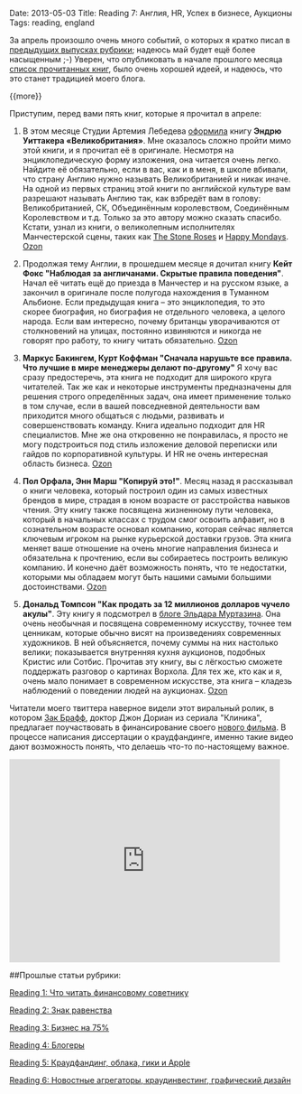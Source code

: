 Date: 2013-05-03
Title: Reading 7: Англия, HR, Успех в бизнесе, Аукционы
Tags: reading, england

За апрель произошло очень много событий, о которых я кратко писал в [предыдущих выпусках рубрики](http://blog.vonoiral.com/tag/reading); надеюсь май будет ещё более насыщенным ;-) Уверен, что опубликовать в начале прошлого месяца [список прочитанных книг](http://blog.vonoiral.com/post/reading-3-75), было очень хорошей идеей, и надеюсь, что это станет традицией моего блога.

{{more}}

Приступим, перед вами пять книг, которые я прочитал в апреле:

1. В этом месяце Студии Артемия Лебедева [оформила](http://www.artlebedev.ru/everything/ripol/whitaker-britain/) книгу **Эндрю Уиттакера «Великобритания»**. Мне оказалось сложно пройти мимо этой книги, и я прочитал её в оригинале. Несмотря на энциклопедическую форму изложения, она читается очень легко. Найдите её обязательно, если в вас, как и в меня, в школе вбивали, что страну Англию нужно называть Великобританией и никак иначе. На одной из первых страниц этой книги по английской культуре вам разрешают называть Англию так, как взбредёт вам в голову: Великобританией, СК, Объединённым королевством, Соединённым Королевством и т.д. Только за это автору можно сказать спасибо. Кстати, узнал из книги, о великолепным исполнителях Манчестерской сцены, таких как [The Stone Roses](http://www.thestoneroses.org) и [Happy Mondays](http://www.happymondaysonline.com). [Ozon](http://www.ozon.ru/context/detail/id/20350860/)

2. Продолжая тему Англии, в прошедшем месяце я дочитал книгу **Кейт Фокс "Наблюдая за англичанами. Скрытые правила поведения"**. Начал её читать ещё до приезда в Манчестер и на русском языке, а закончил в оригинале после полугода нахождения в Туманном Альбионе. Если предыдущая книга – это энциклопедия, то это скорее биография, но биография не отдельного человека, а целого народа. Если вам интересно, почему британцы уворачиваются от столкновений на улицах, постоянно извиняются и никогда не говорят про работу, то книгу читать обязательно. [Ozon](http://www.ozon.ru/context/detail/id/3768837/)

3. **Маркус Бакингем, Курт Коффман "Сначала нарушьте все правила. Что лучшие в мире менеджеры делают по-другому"** Я хочу вас сразу предостеречь, эта книга не подходит для широкого круга читателей. Так же как и некоторые инструменты предназначены для решения строго определённых задач, она имеет применение только в том случае, если в вашей повседневной деятельности вам приходится много общаться с людьми, развивать и совершенствовать команду. Книга идеально подходит для HR специалистов. Мне же она откровенно не понравилась, я просто не могу подстроиться под стиль изложение деловой переписки или гайдов по корпоративной культуры. И HR не очень интересная область бизнеса. [Ozon](http://www.ozon.ru/context/detail/id/5136619/)

4. **Пол Орфала, Энн Марш "Копируй это!"**. Месяц назад я рассказывал о книги человека, который построил один из самых известных брендов в мире, страдая в юном возрасте от расстройства навыков чтения. Эту книгу также посвящена жизненному пути человека, который в начальных классах с трудом смог освоить алфавит, но в сознательном возрасте основал компанию, которая сейчас является ключевым игроком на рынке курьерской доставки грузов. Эта книга меняет ваше отношение на очень многие направления бизнеса и обязательна к прочтению, если вы собираетесь построить великую компанию. И конечно даёт возможность понять, что те недостатки, которыми мы обладаем могут быть нашими самыми большими достоинствами. [Ozon](http://www.ozon.ru/context/detail/id/2873215/)

5. **Дональд Томпсон "Как продать за 12 миллионов долларов чучело акулы"**. Эту книгу я подсмотрел в [блоге Эльдара Муртазина](http://mrmurtazin.com). Она очень необычная и посвящена современному искусству, точнее тем ценникам, которые обычно висят на произведениях современных художников. В ней объясняется, почему суммы на них настолько велики; показывается внутренняя кухня аукционов, подобных Кристис или Сотбис. Прочитав эту книгу, вы с лёгкостью сможете поддержать разговор о картинах Ворхола. Для тех же, кто как и я, очень мало понимает в современном искусстве, эта книга – кладезь наблюдений о поведении людей на аукционах. [Ozon](http://www.ozon.ru/context/detail/id/18077122/)

Читатели моего твиттера наверное видели этот виральный ролик, в котором [Зак Брафф](http://vk.com/realzachbraff), доктор Джон Дориан из сериала "Клиника", предлагает поучаствовать в финансирование своего [нового фильма](http://www.kickstarter.com/projects/1869987317/wish-i-was-here-1). В процессе написания диссертации о краудфандинге, именно такие видео дают возможность понять, что делаешь что-то по-настоящему важное. 

<iframe width="480" height="360" src="http://www.kickstarter.com/projects/1869987317/wish-i-was-here-1/widget/video.html" frameborder="0"> </iframe>

##Прошлые статьи рубрики:

[Reading 1: Что читать финансовому советнику](http://blog.vonoiral.com/post/reading-1-)

[Reading 2: Знак равенства](http://blog.vonoiral.com/post/reading-2-)

[Reading 3: Бизнес на 75%](http://blog.vonoiral.com/post/reading-3-75) 

[Reading 4: Блогеры](http://blog.vonoiral.com/post/reading-4-)

[Reading 5: Краудфандинг, облака, гики и Apple](http://blog.vonoiral.com/post/reading-5-apple)

[Reading 6: Новостные агрегаторы, краудинвестинг, графический дизайн](http://blog.vonoiral.com/post/reading-6-)